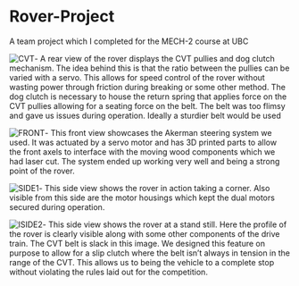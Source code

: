 # Rover-Project
A team project which I completed for the MECH-2 course at UBC



![CVT](https://user-images.githubusercontent.com/46405515/94864661-310efe80-03f1-11eb-8e04-d4f15da9d595.JPG)- A rear view of the rover displays the CVT pullies and dog clutch mechanism. The idea behind this is that the ratio between the pullies can be varied with a servo. This allows for speed control of the rover without wasting power through friction during breaking or some other method. The dog clutch is necessary to house the return spring that applies force on the CVT pullies allowing for a seating force on the belt. The belt was too flimsy and gave us issues during operation. Ideally a sturdier belt would be used


![FRONT](https://user-images.githubusercontent.com/46405515/94864664-31a79500-03f1-11eb-813c-ed919104d017.JPG)- This front view showcases the Akerman steering system we used. It was actuated by a servo motor and has 3D printed parts to allow the front axels to interface with the moving wood components which we had laser cut. The system ended up working very well and being a strong point of the rover.


![SIDE1](https://user-images.githubusercontent.com/46405515/94864666-32402b80-03f1-11eb-827d-89a8f252198b.JPG)- This side view shows the rover in action taking a corner. Also visible from this side are the motor housings which kept the dual motors secured during operation. 


![ISIDE2](https://user-images.githubusercontent.com/46405515/94864668-32d8c200-03f1-11eb-89e6-44c2e545dc57.JPG)- This side view shows the rover at a stand still. Here the profile of the rover is clearly visible along with some other components of the drive train. The CVT belt is slack in this image. We designed this feature on purpose to allow for a slip clutch where the belt isn’t always in tension in the range of the CVT. This allows us to being the vehicle to a complete stop without violating the rules laid out for the competition. 
